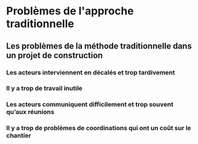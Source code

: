 # Problèmes de l'approche traditionnelle

## Les problèmes de la méthode traditionnelle dans un projet de construction

### Les acteurs interviennent en décalés et trop tardivement

### Il y a trop de travail inutile

### Les acteurs communiquent difficilement et trop souvent qu’aux réunions

### Il y a trop de problèmes de coordinations qui ont un coût sur le chantier

